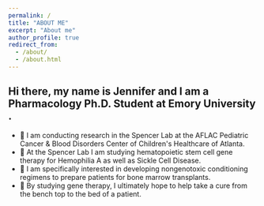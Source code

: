 ```yaml
---
permalink: /
title: "ABOUT ME"
excerpt: "About me"
author_profile: true
redirect_from: 
  - /about/
  - /about.html
--- 
```

## Hi there, my name is Jennifer and I am a Pharmacology Ph.D. Student at Emory University . ##

* 🧬 I am conducting research in the Spencer Lab at the AFLAC Pediatric Cancer & Blood Disorders Center of Children's Healthcare of Atlanta. 
* 🔬 At the Spencer Lab I am studying hematopoietic stem cell gene therapy for Hemophilia A as well as Sickle Cell Disease.
* 🧫 I am specifically interested in developing nongenotoxic conditioning regimens to prepare patients for bone marrow transplants.
* 🧪 By studying gene therapy, I ultimately hope to help take a cure from the bench top to the bed of a patient.


